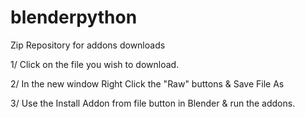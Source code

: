 blenderpython
=============

Zip Repository for addons downloads

1/ Click on the file you wish to download.

2/ In the new window Right Click the "Raw" buttons & Save File As

3/ Use the Install Addon from file button in Blender & run the addons.